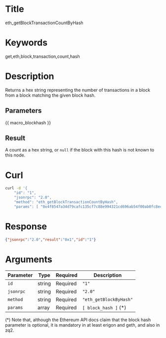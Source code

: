 # Title

eth_getBlockTransactionCountByHash

# Keywords

get,eth,block,transaction,count,hash

# Description

Returns a hex string representing the number of transactions in a block from a block matching the given block hash.

## Parameters

{{ macro_blockhash }}

## Result

A count as a hex string, or `null` if the block with this hash is not known to this node.

# Curl

```sh
curl -d '{
    "id": "1",
    "jsonrpc": "2.0",
    "method": "eth_getBlockTransactionCountByHash",
    "params": [ "0x4f8547a34d79cafc135cf7c88e994321cd696ab54f00ab0fc8ecf209bf285bb4" ]}' -H "Content-Type: application/json" -X POST "{{ _api_url }}"
```

# Response

```json
{"jsonrpc":"2.0","result":"0x1","id":"1"}
```

# Arguments

| Parameter | Type   | Required | Description            |
|-----------|--------|----------|------------------------|
| `id`      | string | Required | `"1"`                  |
| `jsonrpc` | string | Required | `"2.0"`                |
| `method`  | string | Required | `"eth_getBlockByHash"` |
| `params`  | array  | Required | `[ block_hash ]` (*)   |


(*) Note that, although the Ethereum API docs claim that the block hash parameter is optional, it is mandatory in at least erigon and geth, and also in zq2.
